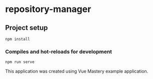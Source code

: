 # repository-manager

## Project setup

```
npm install
```

### Compiles and hot-reloads for development

```
npm run serve
```

This application was created using Vue Mastery example application.
